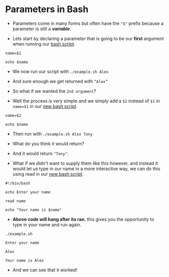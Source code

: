 # Parameters in Bash

- Parameters come in many forms but often have the `"$"` prefix because a parameter is still a ***variable***.

- Lets start by declaring a parameter that is going to be our **first** argument when running our [bash script](https://github.com/ShubhamJagtap2000/Bash-Scripting/blob/main/04%20-%20Parameters/Scripts/1stArgument.sh).

```
name=$1

echo $name
```

- We now run our script with `./example.sh Alex`

- And sure enough we get returned with `“Alex”`


- So what if we wanted the `2nd argument`? 

- Well the process is very simple and we simply add a `$2` instead of `$1` in `name=$1` in our [new bash script](https://github.com/ShubhamJagtap2000/Bash-Scripting/blob/main/04%20-%20Parameters/Scripts/2ndArgument.sh).

```
name=$2

echo $name
```

- Then run with `./example.sh Alex Tony`

- What do you think it would return?

- And it would return `"Tony"`.

- What if we didn't want to supply them like this however, and instead it would let us type in our name in a more interactive way, we can do this using read in our [new bash script](https://github.com/ShubhamJagtap2000/Bash-Scripting/blob/main/04%20-%20Parameters/Scripts/hang.sh).

```
#!/bin/bash

echo Enter your name

read name

echo "Your name is $name"
```

- **Above code will hang after its ran**, this gives you the opportunity to type in your name and run again.

```
./example.sh

Enter your name

Alex

Your name is Alex
```

- And we can see that it worked!



